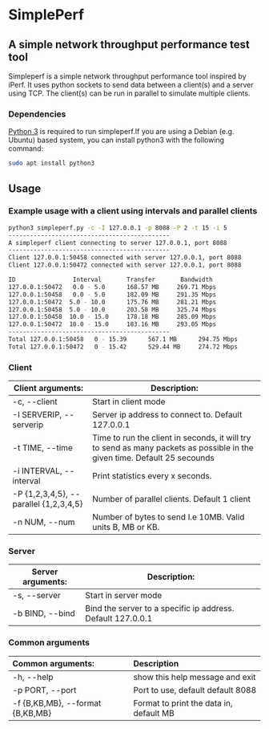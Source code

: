 # SimplePerf

## A simple network throughput performance test tool

Simpleperf is a simple network throughput performance tool inspired by iPerf. It uses python sockets to send data
between a client(s) and a server using TCP. The client(s) can be run in parallel to simulate multiple clients.

### Dependencies

[Python 3](https://www.python.org/downloads/) is required to run simpleperf.If you are using a Debian (e.g. Ubuntu)
based system, you can install python3 with the following command:

```bash
sudo apt install python3
```

## Usage

### Example usage with a client using intervals and parallel clients

```bash
python3 simpleperf.py -c -I 127.0.0.1 -p 8088 -P 2 -t 15 -i 5
---------------------------------------------
A simpleperf client connecting to server 127.0.0.1, port 8088
---------------------------------------------
Client 127.0.0.1:50458 connected with server 127.0.0.1, port 8088
Client 127.0.0.1:50472 connected with server 127.0.0.1, port 8088

ID                Interval       Transfer       Bandwidth   
127.0.0.1:50472   0.0 - 5.0      168.57 MB     269.71 Mbps  
127.0.0.1:50458   0.0 - 5.0      182.09 MB     291.35 Mbps  
127.0.0.1:50472  5.0 - 10.0      175.76 MB     281.21 Mbps  
127.0.0.1:50458  5.0 - 10.0      203.58 MB     325.74 Mbps  
127.0.0.1:50458  10.0 - 15.0     178.18 MB     285.09 Mbps  
127.0.0.1:50472  10.0 - 15.0     183.16 MB     293.05 Mbps  
---------------------------------------------
Total 127.0.0.1:50458   0 - 15.39      567.1 MB      294.75 Mbps  
Total 127.0.0.1:50472   0 - 15.42      529.44 MB     274.72 Mbps 
```

### Client

| Client arguments:                                  	 | 	      Description:                                                                                                         |
|------------------------------------------------------|-----------------------------------------------------------------------------------------------------------------------------|
| -c, --client                           	             | Start in client mode                                                                                                      	 |
| -I SERVERIP, --serverip                	             | Server ip address to connect to. Default 127.0.0.1                                                                        	 |
| -t TIME, --time                        	             | Time to run the client in seconds, it will try to send as many packets as possible in the given time. Default 25 secounds 	 |
| -i INTERVAL, --interval                	             | Print statistics every x seconds.                                                                                         	 |
| -P {1,2,3,4,5}, --parallel {1,2,3,4,5} 	             | Number of parallel clients. Default 1 client                                                                              	 |
| -n NUM, --num                          	             | Number of bytes to send I.e 10MB. Valid units B, MB or KB.                                                                	 |

### Server

| Server arguments:         	 | 	                            Description:                     |
|-----------------------------|---------------------------------------------------------------|
| -s, --server    	           | Start in server mode                                        	 |
| -b BIND, --bind 	           | Bind the server to a specific ip address. Default 127.0.0.1 	 |

### Common arguments

| Common arguments:     	            | Description                             	 |
|:-----------------------------------|:------------------------------------------|
| -h, --help                       	 | show this help message and exit         	 |
| -p PORT, --port                  	 | Port to use, default default 8088       	 |
| -f {B,KB,MB}, --format {B,KB,MB} 	 | Format to print the data in, default MB 	 |
